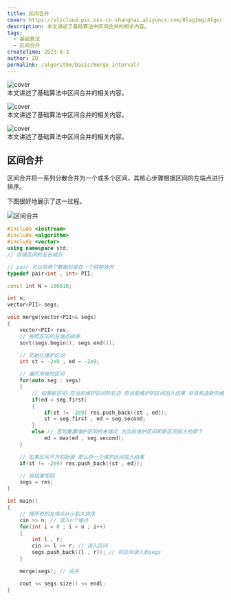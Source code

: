 ```yaml
---
title: 区间合并
cover: https://alicloud-pic.oss-cn-shanghai.aliyuncs.com/BlogImg/Algorithm/%E7%AE%97%E6%B3%95_%E5%8C%BA%E9%97%B4%E5%90%88%E5%B9%B6/%E5%B0%81%E9%9D%A2.png
description: 本文讲述了基础算法中区间合并的相关内容。
tags:
  - 基础算法
  - 区间合并
createTime: 2023-8-3
author: ZQ
permalink: /algorithm/basic/merge_interval/
---
```

![cover]( https://alicloud-pic.oss-cn-shanghai.aliyuncs.com/BlogImg/Algorithm/%E7%AE%97%E6%B3%95_%E5%8C%BA%E9%97%B4%E5%90%88%E5%B9%B6/%E5%B0%81%E9%9D%A2.png)
<br> 本文讲述了基础算法中区间合并的相关内容。
<!-- more -->
![cover]( https://alicloud-pic.oss-cn-shanghai.aliyuncs.com/BlogImg/Algorithm/%E7%AE%97%E6%B3%95_%E5%8C%BA%E9%97%B4%E5%90%88%E5%B9%B6/%E5%B0%81%E9%9D%A2.png)
<br> 本文讲述了基础算法中区间合并的相关内容。
<!-- more -->
![cover]( https://alicloud-pic.oss-cn-shanghai.aliyuncs.com/BlogImg/Algorithm/%E7%AE%97%E6%B3%95_%E5%8C%BA%E9%97%B4%E5%90%88%E5%B9%B6/%E5%B0%81%E9%9D%A2.png)
<br> 本文讲述了基础算法中区间合并的相关内容。
<!-- more -->

##  区间合并

区间合并将一系列分散合并为一个或多个区间，其核心步骤根据区间的左端点进行排序。

下图很好地展示了这一过程。

![区间合并](https://alicloud-pic.oss-cn-shanghai.aliyuncs.com/BlogImg/Algorithm/%E7%AE%97%E6%B3%95_%E5%8C%BA%E9%97%B4%E5%90%88%E5%B9%B6/%E5%8C%BA%E9%97%B4%E5%90%88%E5%B9%B6.png)

```c++
#include <iostream>
#include <algorithm>
#include <vector>
using namespace std;
// 存储区间的左右端点

// pair 可以将两个数据封装在一个结构体内
typedef pair<int , int> PII;

const int N = 100010;

int n;
vector<PII> segs;

void merge(vector<PII>& segs)
{
    vector<PII> res;
    // 按照区间的左端点排序
    sort(segs.begin(), segs.end());

    // 初始化维护区间
    int st = -2e9 , ed = -2e9;

    // 遍历所有的区间
    for(auto seg : segs)
    {
        // 如果新区间 在当前维护区间的右边 将当前维护的区间加入结果 并且构造新的维护区间
        if(ed < seg.first)
        {
            if(st != -2e9) res.push_back({st , ed});
            st = seg.first , ed = seg.second;
        }
        else // 否则重置维护区间的末端点 为当前维护区间和新区间较大的那个
            ed = max(ed , seg.second);
    }

    // 如果区间不为初始值 那么将一个维护区间加入结果
    if(st != -2e9) res.push_back({st , ed});

    // 将结果写回
    segs = res;
}

int main()
{
    // 按所有的左端点从小到大排序
    cin >> n; // 读入n个端点
    for(int i = 0 ; i < n ; i++)
    {
        int l , r;
        cin >> l >> r; // 读入区间
        segs.push_back({l , r}); // 将区间读入到segs
    }

    merge(segs); // 合并

    cout << segs.size() << endl;
}
```
